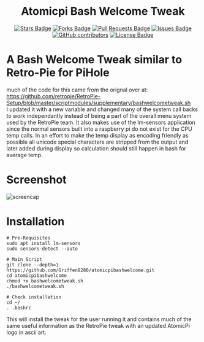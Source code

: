 <h1 align="center">Atomicpi Bash Welcome Tweak</h1>
<div align="center">

<a href="https://github.com/Griffen8280/atomicpibashwelcome/stargazers"><img src="https://img.shields.io/github/stars/Griffen8280/atomicpibashwelcome?style=plastic" alt="Stars Badge"/></a>
<a href="https://github.com/Griffen8280/atomicpibashwelcome/network/members"><img src="https://img.shields.io/github/forks/Griffen8280/atomicpibashwelcome?style=plastic" alt="Forks Badge"/></a>
<a href="https://github.com/Griffen8280/atomicpibashwelcome/pulls"><img src="https://img.shields.io/github/issues-pr/Griffen8280/atomicpibashwelcome?style=plastic" alt="Pull Requests Badge"/></a>
<a href="https://github.com/Griffen8280/atomicpibashwelcome/issues"><img src="https://img.shields.io/github/issues/Griffen8280/atomicpibashwelcome?style=plastic" alt="Issues Badge"/></a>
<a href="https://github.com/Griffen8280/atomicpibashwelcome/graphs/contributors"><img alt="GitHub contributors" src="https://img.shields.io/github/contributors/Griffen8280/atomicpibashwelcome?color=2b9348&style=plastic"></a>
<a href="https://github.com/Griffen8280/atomicpibashwelcome/blob/master/LICENSE"><img src="https://img.shields.io/github/license/Griffen8280/atomicpibashwelcome?color=2b9348&style=plastic" alt="License Badge"></a></div>

# A Bash Welcome Tweak similar to Retro-Pie for PiHole

much of the code for this came from the orignal over at: https://github.com/retropie/RetroPie-Setup/blob/master/scriptmodules/supplementary/bashwelcometweak.sh  
I updated it with a new variable and changed many of the system call backs to work independantly instead of being a part of the
overall menu system used by the RetroPie team.  It also makes use of the lm-sensors application since the normal sensors built into a raspberry pi do not exist for the CPU temp calls.  In an effort to make the temp display as encoding friendly as possible all unicode special characters are stripped from the output and later added during display so calculation should still happen in bash for average temp.

# Screenshot

![screencap](https://user-images.githubusercontent.com/42878642/158995452-33d25a61-eb51-4568-8c1e-039212e9954a.png)

# Installation 
```
# Pre-Requisites
sudo apt install lm-sensors
sudo sensors-detect --auto

# Main Script
git clone --depth=1 https://github.com/Griffen8280/atomicpibashwelcome.git
cd atomicpibashwelcome
chmod +x bashwelcometweak.sh
./bashwelcometweak.sh

# Check installation
cd ~/
. .bashrc
```
This will install the tweak for the user running it and contains much of the same useful information as the RetroPie tweak
with an updated AtomicPi logo in ascii art.
